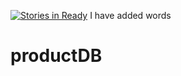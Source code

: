 [![Stories in Ready](https://badge.waffle.io/wtfbenson/productDB.png?label=ready&title=Ready)](https://waffle.io/wtfbenson/productDB)
I have added words
# productDB
